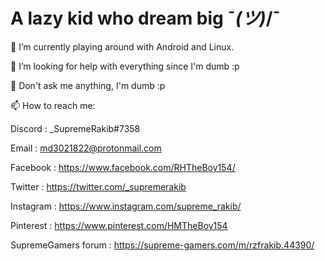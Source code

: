 # A lazy kid who dream big ¯_(ツ)_/¯

🔭 I’m currently playing around with Android and Linux.

🤔 I’m looking for help with everything since I'm dumb :p

💬 Don't ask me anything, I'm dumb :p

📫 How to reach me:

Discord : _SupremeRakib#7358

Email : md3021822@protonmail.com

Facebook : https://www.facebook.com/RHTheBoy154/

Twitter : https://twitter.com/_supremerakib

Instagram : https://www.instagram.com/supreme_rakib/

Pinterest : https://www.pinterest.com/HMTheBoy154

SupremeGamers forum : https://supreme-gamers.com/m/rzfrakib.44390/
